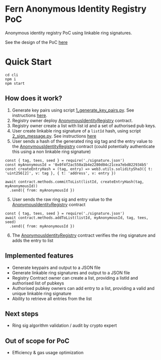 # Fern Anonymous Identity Registry PoC
Anonymous identity registry PoC using linkable ring signatures.

See the design of the PoC [here](https://github.com/appliedblockchain/fern-research/blob/master/experiments/solcrypto-python/README.md)

# Quick Start
```
cd cli
npm i
npm start
```

## How does it work?
1. Generate key pairs using script [1_generate_key_pairs.py](lib/1_generate_key_pairs.py). See instructions [here](lib/README.md).
2. Registry owner deploy [AnonymousIdentityRegistry](truffle/contracts/AnonymousIdentityRegistry.sol) contract.
3. Registry owner create a list with list id and a set of authorised pub keys.
3. User create linkable ring signature of a `listId` hash, using script [2_sign_message.py](lib/2_sign_message.py). See instructions [here](lib/README.md)
4. User sends a hash of the generated ring sig tag and the entry value to the [AnonymousIdentityRegistry](truffle/contracts/AnonymousIdentityRegistry.sol) contract (could potentially authenticate this using a non linkable ring signature)
```
const { tag, tees, seed } = require('./signature.json')
const myAnonymousId = '0x0f4f2ac550a1b4e2280d04c21cea7ebd822934b5'
const createEntryHash = (tag, entry) => web3.utils.soliditySha3({ t: 'uint256[2]', v: tag }, { t: 'address', v: entry })

await contract.methods.commitToList(listId, createEntryHash(tag, myAnonymousId))
  .send({ from: myAnonymousId })
```
5. User sends the raw ring sig and entry value to the [AnonymousIdentityRegistry](truffle/contracts/AnonymousIdentityRegistry.sol#) contract
```
const { tag, tees, seed } = require('./signature.json')
await contract.methods.addToList(listId, myAnonymousId, tag, tees, seed)
  .send({ from: myAnonymousId })
```
6. The [AnonymousIdentityRegistry](truffle/contracts/AnonymousIdentityRegistry.sol) contract verifies the ring signature and adds the entry to list

## Implemented features
- Generate keypairs and output to a JSON file
- Generate linkable ring signatures and output to a JSON file
- Registry Contract owner can create a list, providing a listId and authorised list of pubkeys
- Authorised pubkey owners can add entry to a list, providing a valid and unique linkable ring signature
- Ability to retrieve all entries from the list

## Next steps
- Ring sig algorithm validation / audit by crypto expert

## Out of scope for PoC
- Efficiency & gas usage optimization
